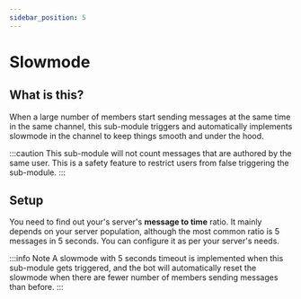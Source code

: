 ```yaml
---
sidebar_position: 5
---
```


# Slowmode
## What is this?
When a large number of members start sending messages at the same time in the same channel, this sub-module triggers and automatically implements slowmode in the channel to keep things smooth and under the hood.

:::caution
This sub-module will not count messages that are authored by the same user. This is a safety feature to restrict users from false triggering the sub-module.
:::

## Setup
You need to find out your's server's **message to time** ratio. It mainly depends on your server population, although the most common ratio is 5 messages in 5 seconds. You can configure it as per your server's needs.

:::info Note
A slowmode with 5 seconds timeout is implemented when this sub-module gets triggered, and the bot will automatically reset the slowmode when there are fewer number of members sending messages than before.
:::
